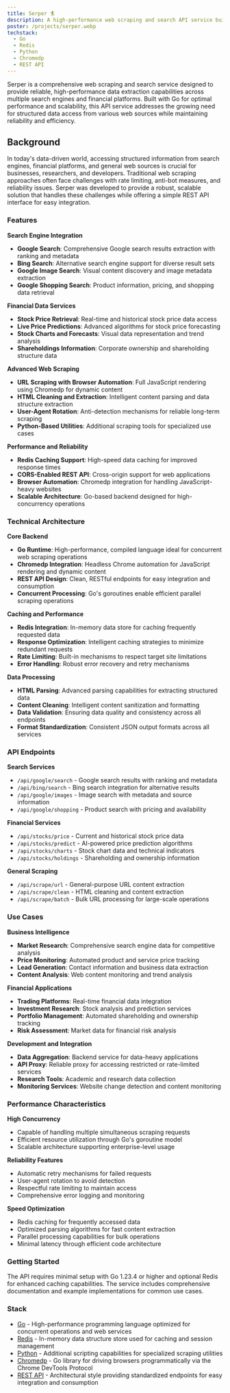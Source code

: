 ```yaml
---
title: Serper 🏄
description: A high-performance web scraping and search API service built with Go, providing comprehensive endpoints for various search engines, financial data retrieval, and general web scraping capabilities. Features Redis caching, browser automation with Chromedp, and Python-based scraping utilities for reliable data extraction and analysis.
poster: /projects/serper.webp
techstack:
  - Go
  - Redis
  - Python
  - Chromedp
  - REST API
---
```


Serper is a comprehensive web scraping and search service designed to provide reliable, high-performance data extraction capabilities across multiple search engines and financial platforms. Built with Go for optimal performance and scalability, this API service addresses the growing need for structured data access from various web sources while maintaining reliability and efficiency.

## Background

In today's data-driven world, accessing structured information from search engines, financial platforms, and general web sources is crucial for businesses, researchers, and developers. Traditional web scraping approaches often face challenges with rate limiting, anti-bot measures, and reliability issues. Serper was developed to provide a robust, scalable solution that handles these challenges while offering a simple REST API interface for easy integration.

### Features

**Search Engine Integration**

- **Google Search**: Comprehensive Google search results extraction with ranking and metadata
- **Bing Search**: Alternative search engine support for diverse result sets
- **Google Image Search**: Visual content discovery and image metadata extraction
- **Google Shopping Search**: Product information, pricing, and shopping data retrieval

**Financial Data Services**

- **Stock Price Retrieval**: Real-time and historical stock price data access
- **Live Price Predictions**: Advanced algorithms for stock price forecasting
- **Stock Charts and Forecasts**: Visual data representation and trend analysis
- **Shareholdings Information**: Corporate ownership and shareholding structure data

**Advanced Web Scraping**

- **URL Scraping with Browser Automation**: Full JavaScript rendering using Chromedp for dynamic content
- **HTML Cleaning and Extraction**: Intelligent content parsing and data structure extraction
- **User-Agent Rotation**: Anti-detection mechanisms for reliable long-term scraping
- **Python-Based Utilities**: Additional scraping tools for specialized use cases

**Performance and Reliability**

- **Redis Caching Support**: High-speed data caching for improved response times
- **CORS-Enabled REST API**: Cross-origin support for web applications
- **Browser Automation**: Chromedp integration for handling JavaScript-heavy websites
- **Scalable Architecture**: Go-based backend designed for high-concurrency operations

### Technical Architecture

**Core Backend**

- **Go Runtime**: High-performance, compiled language ideal for concurrent web scraping operations
- **Chromedp Integration**: Headless Chrome automation for JavaScript rendering and dynamic content
- **REST API Design**: Clean, RESTful endpoints for easy integration and consumption
- **Concurrent Processing**: Go's goroutines enable efficient parallel scraping operations

**Caching and Performance**

- **Redis Integration**: In-memory data store for caching frequently requested data
- **Response Optimization**: Intelligent caching strategies to minimize redundant requests
- **Rate Limiting**: Built-in mechanisms to respect target site limitations
- **Error Handling**: Robust error recovery and retry mechanisms

**Data Processing**

- **HTML Parsing**: Advanced parsing capabilities for extracting structured data
- **Content Cleaning**: Intelligent content sanitization and formatting
- **Data Validation**: Ensuring data quality and consistency across all endpoints
- **Format Standardization**: Consistent JSON output formats across all services

### API Endpoints

**Search Services**

- `/api/google/search` - Google search results with ranking and metadata
- `/api/bing/search` - Bing search integration for alternative results
- `/api/google/images` - Image search with metadata and source information
- `/api/google/shopping` - Product search with pricing and availability

**Financial Services**

- `/api/stocks/price` - Current and historical stock price data
- `/api/stocks/predict` - AI-powered price prediction algorithms
- `/api/stocks/charts` - Stock chart data and technical indicators
- `/api/stocks/holdings` - Shareholding and ownership information

**General Scraping**

- `/api/scrape/url` - General-purpose URL content extraction
- `/api/scrape/clean` - HTML cleaning and content extraction
- `/api/scrape/batch` - Bulk URL processing for large-scale operations

### Use Cases

**Business Intelligence**

- **Market Research**: Comprehensive search engine data for competitive analysis
- **Price Monitoring**: Automated product and service price tracking
- **Lead Generation**: Contact information and business data extraction
- **Content Analysis**: Web content monitoring and trend analysis

**Financial Applications**

- **Trading Platforms**: Real-time financial data integration
- **Investment Research**: Stock analysis and prediction services
- **Portfolio Management**: Automated shareholding and ownership tracking
- **Risk Assessment**: Market data for financial risk analysis

**Development and Integration**

- **Data Aggregation**: Backend service for data-heavy applications
- **API Proxy**: Reliable proxy for accessing restricted or rate-limited services
- **Research Tools**: Academic and research data collection
- **Monitoring Services**: Website change detection and content monitoring

### Performance Characteristics

**High Concurrency**

- Capable of handling multiple simultaneous scraping requests
- Efficient resource utilization through Go's goroutine model
- Scalable architecture supporting enterprise-level usage

**Reliability Features**

- Automatic retry mechanisms for failed requests
- User-agent rotation to avoid detection
- Respectful rate limiting to maintain access
- Comprehensive error logging and monitoring

**Speed Optimization**

- Redis caching for frequently accessed data
- Optimized parsing algorithms for fast content extraction
- Parallel processing capabilities for bulk operations
- Minimal latency through efficient code architecture

### Getting Started

The API requires minimal setup with Go 1.23.4 or higher and optional Redis for enhanced caching capabilities. The service includes comprehensive documentation and example implementations for common use cases.

### Stack

- [Go](https://golang.org/) - High-performance programming language optimized for concurrent operations and web services
- [Redis](https://redis.io/) - In-memory data structure store used for caching and session management
- [Python](https://python.org/) - Additional scripting capabilities for specialized scraping utilities
- [Chromedp](https://github.com/chromedp/chromedp) - Go library for driving browsers programmatically via the Chrome DevTools Protocol
- [REST API](https://restfulapi.net/) - Architectural style providing standardized endpoints for easy integration and consumption
